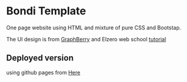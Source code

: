 # Bondi Template
One page website using HTML and mixture of pure CSS and Bootstap.

The UI design is from [GraphBerry](https://www.graphberry.com/item/bondi-psd-landing-page)
and Elzero web school [tutorial](https://www.youtube.com/playlist?list=PLDoPjvoNmBAyvm7f--dc6XqkpfDcen_vQ)

## Deployed version 
using github pages from [Here](https://ziad-elshrief.github.io/Bondi-Template/)

